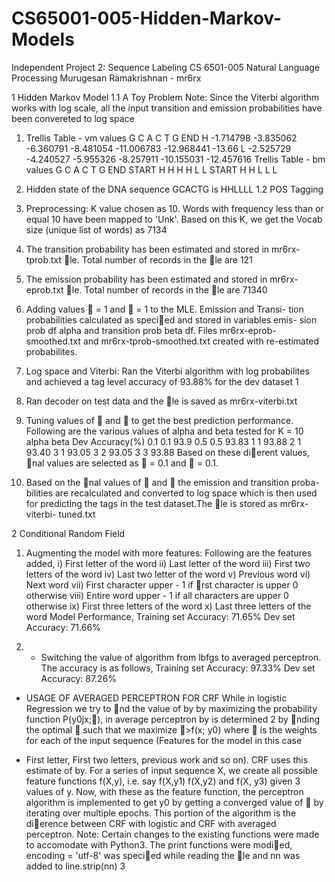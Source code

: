 # CS65001-005-Hidden-Markov-Models
Independent Project 2: Sequence Labeling
CS 6501-005 Natural Language Processing
Murugesan Ramakrishnan - mr6rx


1 Hidden Markov Model
1.1 A Toy Problem
Note: Since the Viterbi algorithm works with log scale, all the input transition
and emission probabilities have been convereted to log space

1. Trellis Table - vm values
G C A C T G END
H -1.714798 -3.835062 -6.360791 -8.481054 -11.006783 -12.968441 -13.66
L -2.525729 -4.240527 -5.955326 -8.257911 -10.155031 -12.457616
Trellis Table - bm values
G C A C T G END
START H H H H L L
START H H L L L

2. Hidden state of the DNA sequence GCACTG is HHLLLL
1.2 POS Tagging

1. Preprocessing: K value chosen as 10. Words with frequency less than or
equal 10 have been mapped to 'Unk'. Based on this K, we get the Vocab
size (unique list of words) as 7134

2. The transition probability has been estimated and stored in mr6rx-tprob.txt
le. Total number of records in the le are 121

3. The emission probability has been estimated and stored in mr6rx-eprob.txt
le. Total number of records in the le are 71340

4. Adding values  = 1 and  = 1 to the MLE. Emission and Transi-
tion probabilities calculated as specied and stored in variables emis-
sion prob df alpha and transition prob beta df. Files mr6rx-eprob-smoothed.txt
and mr6rx-tprob-smoothed.txt created with re-estimated probabilites.

5. Log space and Viterbi: Ran the Viterbi algorithm with log probabilites
and achieved a tag level accuracy of 93.88% for the dev dataset
1

6. Ran decoder on test data and the le is saved as mr6rx-viterbi.txt

7. Tuning values of  and  to get the best prediction performance. Following
are the various values of alpha and beta tested for K = 10
alpha beta Dev Accuracy(%)
0.1 0.1 93.9
0.5 0.5 93.83
1 1 93.88
2 1 93.40
3 1 93.05
3 2 93.05
3 3 93.88
Based on these dierent values, nal values are selected as  = 0.1 and 
= 0.1.

8. Based on the nal values of  and  the emission and transition proba-
bilities are recalculated and converted to log space which is then used for
predicting the tags in the test dataset.The le is stored as mr6rx-viterbi-
tuned.txt


2 Conditional Random Field
1. Augmenting the model with more features: Following are the features
added,
i) First letter of the word
ii) Last letter of the word
iii) First two letters of the word
iv) Last two letter of the word
v) Previous word
vi) Next word
vii) First character upper - 1 if rst character is upper 0 otherwise
viii) Entire word upper - 1 if all characters are upper 0 otherwise
ix) First three letters of the word
x) Last three letters of the word
Model Performance,
Training set Accuracy: 71.65%
Dev set Accuracy: 71.66%

2. * Switching the value of algorithm from lbfgs to averaged perceptron. The
accuracy is as follows,
Training set Accuracy: 97.33%
Dev set Accuracy: 87.26%
* USAGE OF AVERAGED PERCEPTRON FOR CRF
While in logistic Regression we try to nd the value of by by maximizing
the probability function P(y0jx;), in average perceptron by is determined
2
by nding the optimal  such that we maximize >f(x; y0) where  is the
weights for each of the input sequence (Features for the model in this case
- First letter, First two letters, previous work and so on). CRF uses this
estimate of by.
For a series of input sequence X, we create all possible feature functions
f(X,y), i.e. say f(X,y1) f(X,y2) and f(X, y3) given 3 values of y. Now, with
these as the feature function, the perceptron algorithm is implemented to
get y0 by getting a converged value of  by iterating over multiple epochs.
This portion of the algorithm is the dierence between CRF with logistic
and CRF with averaged perceptron.
Note: Certain changes to the existing functions were made to accomodate
with Python3. The print functions were modied, encoding = 'utf-8' was
specied while reading the le and nn was added to line.strip(nn)
3

